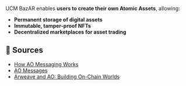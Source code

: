 UCM BazAR enables **users to create their own Atomic Assets**, allowing:
- **Permanent storage of digital assets**  
- **Immutable, tamper-proof NFTs**  
- **Decentralized marketplaces for asset trading**  

## **🔹 Sources**
- [How AO Messaging Works](https://cookbook_ao.g8way.io/concepts/how-it-works.html)
- [AO Messages](https://cookbook_ao.g8way.io/concepts/messages.html)
- [Arweave and AO: Building On-Chain Worlds](https://x.com/onlyarweave/status/1866971929179197847)